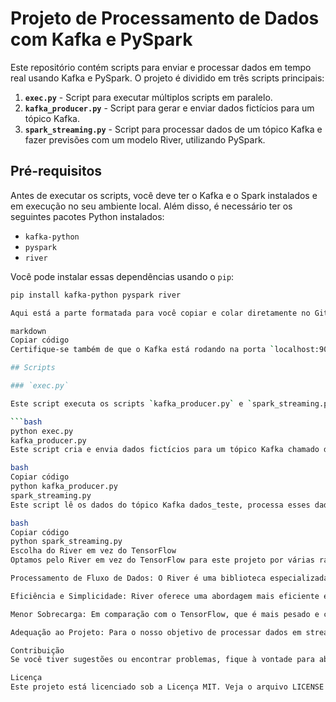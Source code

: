 # Projeto de Processamento de Dados com Kafka e PySpark

Este repositório contém scripts para enviar e processar dados em tempo real usando Kafka e PySpark. O projeto é dividido em três scripts principais:

1. **`exec.py`** - Script para executar múltiplos scripts em paralelo.
2. **`kafka_producer.py`** - Script para gerar e enviar dados fictícios para um tópico Kafka.
3. **`spark_streaming.py`** - Script para processar dados de um tópico Kafka e fazer previsões com um modelo River, utilizando PySpark.

## Pré-requisitos

Antes de executar os scripts, você deve ter o Kafka e o Spark instalados e em execução no seu ambiente local. Além disso, é necessário ter os seguintes pacotes Python instalados:

- `kafka-python`
- `pyspark`
- `river`

Você pode instalar essas dependências usando o `pip`:

```bash
pip install kafka-python pyspark river

Aqui está a parte formatada para você copiar e colar diretamente no GitHub:

markdown
Copiar código
Certifique-se também de que o Kafka está rodando na porta `localhost:9092`.

## Scripts

### `exec.py`

Este script executa os scripts `kafka_producer.py` e `spark_streaming.py` em paralelo. Para usá-lo, execute:

```bash
python exec.py
kafka_producer.py
Este script cria e envia dados fictícios para um tópico Kafka chamado dados_teste. Os dados incluem características (feature1, feature2) e um rótulo (label). Para executá-lo, use:

bash
Copiar código
python kafka_producer.py
spark_streaming.py
Este script lê os dados do tópico Kafka dados_teste, processa esses dados usando PySpark e um modelo River, e envia previsões para um tópico Kafka chamado predicoes. Para executá-lo, use:

bash
Copiar código
python spark_streaming.py
Escolha do River em vez do TensorFlow
Optamos pelo River em vez do TensorFlow para este projeto por várias razões:

Processamento de Fluxo de Dados: O River é uma biblioteca especializada em aprendizado de máquina para fluxo de dados (streaming). Ela é projetada para lidar com dados que chegam continuamente, o que é ideal para cenários de streaming em tempo real, como o nosso caso com o Kafka e o PySpark.

Eficiência e Simplicidade: River oferece uma abordagem mais eficiente e direta para modelos de aprendizado online, onde o modelo é atualizado continuamente com novos dados. Isso é particularmente útil para ambientes de produção em tempo real onde a simplicidade e a velocidade são cruciais.

Menor Sobrecarga: Em comparação com o TensorFlow, que é mais pesado e complexo, o River tem uma sobrecarga menor e é mais fácil de integrar e gerenciar para tarefas específicas de streaming e aprendizado incremental.

Adequação ao Projeto: Para o nosso objetivo de processar dados em streaming e realizar previsões rápidas, o River fornece as funcionalidades necessárias sem a complexidade adicional do TensorFlow. O TensorFlow seria mais apropriado para modelos de aprendizado profundo e redes neurais complexas, que não são o foco principal deste projeto.

Contribuição
Se você tiver sugestões ou encontrar problemas, fique à vontade para abrir uma issue ou enviar um pull request.

Licença
Este projeto está licenciado sob a Licença MIT. Veja o arquivo LICENSE para mais detalhes.
